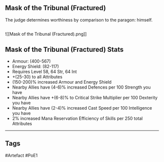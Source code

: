 ## Mask of the Tribunal (Fractured)
The judge determines worthiness by comparison to the paragon: himself.
##
![[Mask of the Tribunal (Fractured).png]]
## Mask of the Tribunal (Fractured) Stats
- Armour: (400-567)
- Energy Shield: (82-117)
- Requires Level 58, 64 Str, 64 Int
- +(25-30) to all Attributes
- (150-200)% increased Armour and Energy Shield
- Nearby Allies have (4-6)% increased Defences per 100 Strength you have
- Nearby Allies have +(6-8)% to Critical Strike Multiplier per 100 Dexterity you have
- Nearby Allies have (2-4)% increased Cast Speed per 100 Intelligence you have
- 2% increased Mana Reservation Efficiency of Skills per 250 total Attributes


---
## Tags
#Artefact
#PoE1